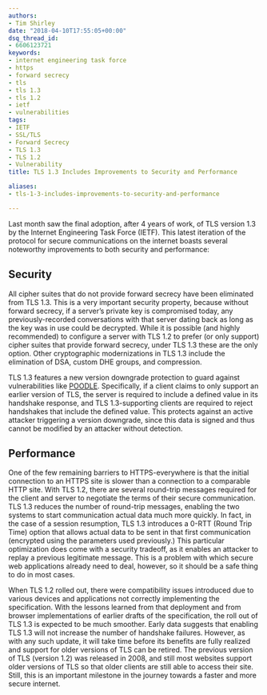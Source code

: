 ```yaml
---
authors:
- Tim Shirley
date: "2018-04-10T17:55:05+00:00"
dsq_thread_id:
- 6606123721
keywords:
- internet engineering task force
- https
- forward secrecy
- tls
- tls 1.3
- tls 1.2
- ietf
- vulnerabilities
tags:
- IETF
- SSL/TLS
- Forward Secrecy
- TLS 1.3
- TLS 1.2
- Vulnerability
title: TLS 1.3 Includes Improvements to Security and Performance

aliases:
- tls-1-3-includes-improvements-to-security-and-performance

---
```

Last month saw the final adoption, after 4 years of work, of TLS version 1.3 by the Internet Engineering Task Force (IETF). This latest iteration of the protocol for secure communications on the internet boasts several noteworthy improvements to both security and performance:

## Security

All cipher suites that do not provide forward secrecy have been eliminated from TLS 1.3. This is a very important security property, because without forward secrecy, if a server’s private key is compromised today, any previously-recorded conversations with that server dating back as long as the key was in use could be decrypted. While it is possible (and highly recommended) to configure a server with TLS 1.2 to prefer (or only support) cipher suites that provide forward secrecy, under TLS 1.3 these are the only option. Other cryptographic modernizations in TLS 1.3 include the elimination of DSA, custom DHE groups, and compression.

TLS 1.3 features a new version downgrade protection to guard against vulnerabilities like [POODLE][1]. Specifically, if a client claims to only support an earlier version of TLS, the server is required to include a defined value in its handshake response, and TLS 1.3-supporting clients are required to reject handshakes that include the defined value. This protects against an active attacker triggering a version downgrade, since this data is signed and thus cannot be modified by an attacker without detection.

## Performance

One of the few remaining barriers to HTTPS-everywhere is that the initial connection to an HTTPS site is slower than a connection to a comparable HTTP site. With TLS 1.2, there are several round-trip messages required for the client and server to negotiate the terms of their secure communication. TLS 1.3 reduces the number of round-trip messages, enabling the two systems to start communication actual data much more quickly. In fact, in the case of a session resumption, TLS 1.3 introduces a 0-RTT (Round Trip Time) option that allows actual data to be sent in that first communication (encrypted using the parameters used previously.) This particular optimization does come with a security tradeoff, as it enables an attacker to replay a previous legitimate message. This is a problem with which secure web applications already need to deal, however, so it should be a safe thing to do in most cases.

When TLS 1.2 rolled out, there were compatibility issues introduced due to various devices and applications not correctly implementing the specification. With the lessons learned from that deployment and from browser implementations of earlier drafts of the specification, the roll out of TLS 1.3 is expected to be much smoother. Early data suggests that enabling TLS 1.3 will not increase the number of handshake failures. However, as with any such update, it will take time before its benefits are fully realized and support for older versions of TLS can be retired. The previous version of TLS (version 1.2) was released in 2008, and still most websites support older versions of TLS so that older clients are still able to access their site. Still, this is an important milestone in the journey towards a faster and more secure internet.

 [1]: https://en.wikipedia.org/wiki/POODLE